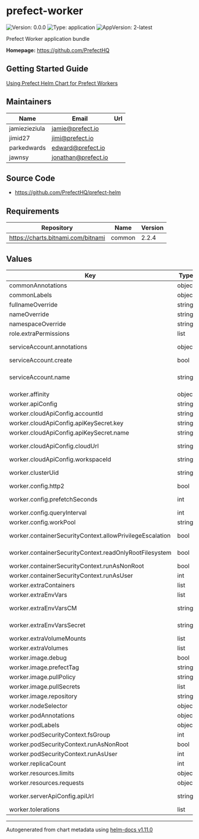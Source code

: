 # prefect-worker

![Version: 0.0.0](https://img.shields.io/badge/Version-0.0.0-informational?style=flat-square) ![Type: application](https://img.shields.io/badge/Type-application-informational?style=flat-square) ![AppVersion: 2-latest](https://img.shields.io/badge/AppVersion-2--latest-informational?style=flat-square)

Prefect Worker application bundle

**Homepage:** <https://github.com/PrefectHQ>

## Getting Started Guide

[Using Prefect Helm Chart for Prefect Workers](https://docs.prefect.io/latest/guides/deployment/helm-worker/)

## Maintainers

| Name | Email | Url |
| ---- | ------ | --- |
| jamiezieziula | <jamie@prefect.io> |  |
| jimid27 | <jimi@prefect.io> |  |
| parkedwards | <edward@prefect.io> |  |
| jawnsy | <jonathan@prefect.io> |  |

## Source Code

* <https://github.com/PrefectHQ/prefect-helm>

## Requirements

| Repository | Name | Version |
|------------|------|---------|
| https://charts.bitnami.com/bitnami | common | 2.2.4 |

## Values

| Key | Type | Default | Description |
|-----|------|---------|-------------|
| commonAnnotations | object | `{}` | annotations to add to all deployed objects |
| commonLabels | object | `{}` | labels to add to all deployed objects |
| fullnameOverride | string | `"prefect-worker"` | fully override common.names.fullname |
| nameOverride | string | `""` | partially overrides common.names.name |
| namespaceOverride | string | `""` | fully override common.names.namespace |
| role.extraPermissions | list | `[]` | array with extra permissions to add to the worker role |
| serviceAccount.annotations | object | `{}` | additional service account annotations (evaluated as a template) |
| serviceAccount.create | bool | `true` | specifies whether a ServiceAccount should be created |
| serviceAccount.name | string | `""` | the name of the ServiceAccount to use. if not set and create is true, a name is generated using the common.names.fullname template |
| worker.affinity | object | `{}` | affinity for worker pods assignment |
| worker.apiConfig | string | `"cloud"` | one of 'cloud' or 'server' |
| worker.cloudApiConfig.accountId | string | `""` | prefect account ID |
| worker.cloudApiConfig.apiKeySecret.key | string | `"key"` | prefect API secret key |
| worker.cloudApiConfig.apiKeySecret.name | string | `"prefect-api-key"` | prefect API secret name |
| worker.cloudApiConfig.cloudUrl | string | `"https://api.prefect.cloud/api"` | prefect cloud API url; the full URL is constructed as https://cloudUrl/accounts/accountId/workspaces/workspaceId |
| worker.cloudApiConfig.workspaceId | string | `""` | prefect workspace ID |
| worker.clusterUid | string | `""` | unique cluster identifier, if none is provided this value will be infered at time of helm install |
| worker.config.http2 | bool | `true` | connect using HTTP/2 if the server supports it (experimental) |
| worker.config.prefetchSeconds | int | `10` | when querying for runs, how many seconds in the future can they be scheduled |
| worker.config.queryInterval | int | `5` | how often the worker will query for runs |
| worker.config.workPool | string | `""` | name of prefect work pool the worker will poll |
| worker.containerSecurityContext.allowPrivilegeEscalation | bool | `false` | set worker containers' security context allowPrivilegeEscalation |
| worker.containerSecurityContext.readOnlyRootFilesystem | bool | `true` | set worker containers' security context readOnlyRootFilesystem |
| worker.containerSecurityContext.runAsNonRoot | bool | `true` | set worker containers' security context runAsNonRoot |
| worker.containerSecurityContext.runAsUser | int | `1001` | set worker containers' security context runAsUser |
| worker.extraContainers | list | `[]` | additional sidecar containers |
| worker.extraEnvVars | list | `[]` | array with extra environment variables to add to worker nodes |
| worker.extraEnvVarsCM | string | `""` | name of existing ConfigMap containing extra env vars to add to worker nodes |
| worker.extraEnvVarsSecret | string | `""` | name of existing Secret containing extra env vars to add to worker nodes |
| worker.extraVolumeMounts | list | `[]` | array with extra volumeMounts for the worker pod |
| worker.extraVolumes | list | `[]` | array with extra volumes for the worker pod |
| worker.image.debug | bool | `false` | enable worker image debug mode |
| worker.image.prefectTag | string | `"2-python3.11-kubernetes"` | prefect image tag (immutable tags are recommended) |
| worker.image.pullPolicy | string | `"IfNotPresent"` | worker image pull policy |
| worker.image.pullSecrets | list | `[]` | worker image pull secrets |
| worker.image.repository | string | `"prefecthq/prefect"` | worker image repository |
| worker.nodeSelector | object | `{}` | node labels for worker pods assignment |
| worker.podAnnotations | object | `{}` | extra annotations for worker pod |
| worker.podLabels | object | `{}` | extra labels for worker pod |
| worker.podSecurityContext.fsGroup | int | `1001` | set worker pod's security context fsGroup |
| worker.podSecurityContext.runAsNonRoot | bool | `true` | set worker pod's security context runAsNonRoot |
| worker.podSecurityContext.runAsUser | int | `1001` | set worker pod's security context runAsUser |
| worker.replicaCount | int | `1` | number of worker replicas to deploy |
| worker.resources.limits | object | `{"cpu":"1000m","memory":"1Gi"}` | the requested limits for the worker container |
| worker.resources.requests | object | `{"cpu":"100m","memory":"256Mi"}` | the requested resources for the worker container |
| worker.serverApiConfig.apiUrl | string | `"http://127.0.0.1:4200/api"` | prefect API url (PREFECT_API_URL); should be in-cluster URL if the worker is deployed in the same cluster as the API |
| worker.tolerations | list | `[]` | tolerations for worker pods assignment |

----------------------------------------------
Autogenerated from chart metadata using [helm-docs v1.11.0](https://github.com/norwoodj/helm-docs/releases/v1.11.0)
